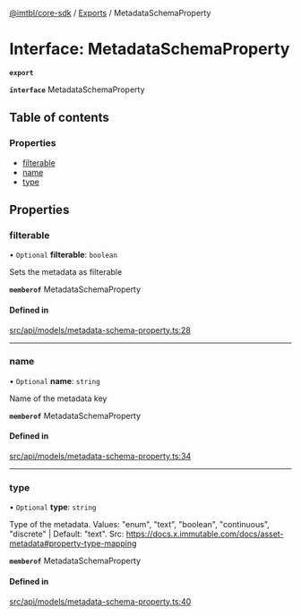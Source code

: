 [@imtbl/core-sdk](../README.md) / [Exports](../modules.md) / MetadataSchemaProperty

# Interface: MetadataSchemaProperty

**`export`** 

**`interface`** MetadataSchemaProperty

## Table of contents

### Properties

- [filterable](MetadataSchemaProperty.md#filterable)
- [name](MetadataSchemaProperty.md#name)
- [type](MetadataSchemaProperty.md#type)

## Properties

### filterable

• `Optional` **filterable**: `boolean`

Sets the metadata as filterable

**`memberof`** MetadataSchemaProperty

#### Defined in

[src/api/models/metadata-schema-property.ts:28](https://github.com/immutable/imx-core-sdk/blob/7204457/src/api/models/metadata-schema-property.ts#L28)

___

### name

• `Optional` **name**: `string`

Name of the metadata key

**`memberof`** MetadataSchemaProperty

#### Defined in

[src/api/models/metadata-schema-property.ts:34](https://github.com/immutable/imx-core-sdk/blob/7204457/src/api/models/metadata-schema-property.ts#L34)

___

### type

• `Optional` **type**: `string`

Type of the metadata. Values: \"enum\", \"text\", \"boolean\", \"continuous\", \"discrete\" | Default: \"text\". Src: https://docs.x.immutable.com/docs/asset-metadata#property-type-mapping

**`memberof`** MetadataSchemaProperty

#### Defined in

[src/api/models/metadata-schema-property.ts:40](https://github.com/immutable/imx-core-sdk/blob/7204457/src/api/models/metadata-schema-property.ts#L40)

